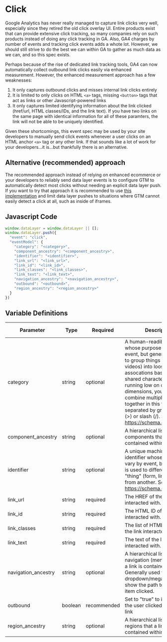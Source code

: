 # Click

Google Analytics has never really managed to capture link clicks very well, especially since they retired the old click overlay UI. Entire products exist that can provide extensive click tracking, so many companies rely on such products instead of doing any click tracking in GA. Also, GA4 charges by number of events and tracking click events adds a whote lot. However, we should still strive to do the best we can within GA to gather as much data as we can, and so this spec exists.

Perhaps because of the rise of dedicated link tracking tools, GA4 can now automatically collect outbound link clicks easily via enhanced measurement. However, the enhanced measurement approach has a few weaknesses:

1. It only captures outbound clicks and misses internal link clicks entirely
2. It is limited to only clicks on HTML `<a>` tags, missing `<button>` tags that act as links or other Javascript-powered links
3. It only captures limited identifying information about the link clicked (href/url, HTML classes/IDs, and the link text). If you have two links on the same page with identical information for all of these paramters, the link will not be able to be uniquely identified.

Given these shortcomings, this event spec may be used by your site developers to manually send click events whenever a user clicks on an HTML anchor `<a>` tag or any other link. If that sounds like a lot of work for your developers...it is...but thankfully there is an alternative.

## Alternative (recommended) approach
The recommended approach instead of relying on enhanced ecommerce or your developers to reliably send data layer events is to configure GTM to automatically detect most clicks without needing an explicit data layer push. If you want to try that approach it is recommended to use [this implementation](#) and limit data layer pushes to situations where GTM cannot easily detect a click at all, such as inside of iframes.

## Javascript Code
```js
window.dataLayer = window.dataLayer || []; 
window.dataLayer.push({
  "event": "click",
  "eventModel": {
    "category": "<category>",
    "component_ancestry": "<component_ancestry>",
    "identifier": "<identifier>",
    "link_url": "<link_url>",
    "link_id": "<link_id>",
    "link_classes": "<link_classes>",
    "link_text": "<link_text>",
    "navigation_ancestry": "<navigation_ancestry>",
    "outbound": "<outbound>",
    "region_ancestry": "<region_ancestry>"
  }
})
```

## Variable Definitions
|Parameter|Type|Required|Description|Example|Pattern|Min Length|Max Length|
| --- | --- | --- | --- | --- | --- | --- | --- |
|category|string|optional|A human-readible identifier whose purpose will vary by event, but generally is used to group things (forms, links, videos) into loose assocations based upon shared characteristics. If running low on custom dimensions, you may combine multiple categories together in this field, separated by greater than (>) or slash (/). See https://schema.org/category.||
|component_ancestry|string|optional|A hierarchical list of all components that a link is contained within|main>hero>cta-box|
|identifier|string|optional|A unique machine-readible identifier whose purpose will vary by event, but generally is used to differentiate one "thing" (form, link, video) from another. See https://schema.org/identifier.|unique-identifier|
|link_url|string|required|The HREF of the link interacted with.|https://www.yoursite.com/yourpath|
|link_id|string|required|The HTML ID of the link interacted with.|html-id-goes-here|
|link_classes|string|required|The list of HTML classes of the link interacted with.|html-classes-go-here|
|link_text|string|required|The text of the link interacted with.|Apply Now >>|
|navigation_ancestry|string|optional|A hierarchical list of all navigation (menu) links that a link is contained within. Generally used within dropdown/mega menus to show the path to the menu item clicked.|About Us>Testimonials|
|outbound|boolean|recommended|Set to "true" to indicate that the user clicked on an exit link|FALSE|
|region_ancestry|string|optional|A hierarchical list of all regions that a link is contained within.|header|